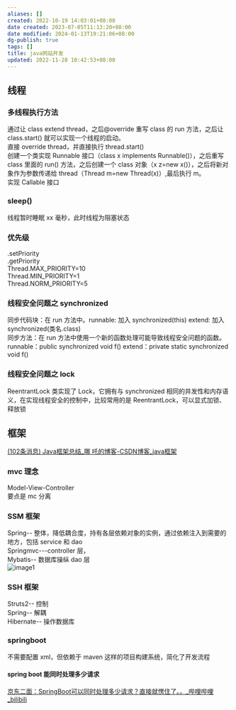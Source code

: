 ```yaml
---
aliases: []
created: 2022-10-19 14:03:01+08:00
date created: 2023-07-05T11:13:20+08:00
date modified: 2024-01-13T19:21:06+08:00
dg-publish: true
tags: []
title: java网站开发
updated: 2022-11-28 10:42:53+08:00
---
```


## 线程
### 多线程执行方法
通过让 class extend thread，之后@override 重写 class 的 run 方法，之后让 class.start() 就可以实现一个线程的启动。  
直接 override thread，并直接执行 thread.start()  
创建一个类实现 Runnable 接口（class x implements Runnable()），之后重写 class 里面的 run() 方法，之后创建一个 class 对象（x z=new x()），之后将新对象作为参数传递给 thread（Thread m=new Thread(x)）,最后执行 m。  
实现 Callable 接口
### sleep()
线程暂时睡眠 xx 毫秒，此时线程为阻塞状态
### 优先级
.setPriority  
.getPriority  
Thread.MAX_PRIORITY=10  
Thread.MIN_PRIORITY=1  
Thread.NORM_PRIORITY=5
### 线程安全问题之 synchronized
同步代码块：在 run 方法中。runnable: 加入 synchronized(this) extend: 加入 synchronized(类名.class)  
同步方法：在 run 方法中使用一个新的函数处理可能导致线程安全问题的函数。runnable：public synchronized void f() extend：private static synchronized void f()
### 线程安全问题之 lock
ReentrantLock 类实现了 Lock，它拥有与 synchronized 相同的并发性和内存语义，在实现线程安全的控制中，比较常用的是 ReentrantLock，可以显式加锁、释放锁

## 框架
[(102条消息) Java框架总结_哪 吒的博客-CSDN博客_java框架](https://blog.csdn.net/guorui_java/article/details/104018528)
### mvc 理念
Model-View-Controller  
要点是 mc 分离

### SSM 框架
Spring-- 整体，降低耦合度，持有各层依赖对象的实例，通过依赖注入到需要的地方，包括 service 和 dao  
Springmvc---controller 层，  
Mybatis-- 数据库操纵 dao 层  
![image1](/img/user/resources/attachments/image1-59.png)

### SSH 框架
Struts2-- 控制  
Spring-- 解耦  
Hibernate-- 操作数据库

### springboot
不需要配置 xml，但依赖于 maven 这样的项目构建系统，简化了开发流程
#### spring boot 能同时处理多少请求
[京东二面：SpringBoot可以同时处理多少请求？直接就愣住了。。\_哔哩哔哩\_bilibili](https://www.bilibili.com/video/BV11N4y1d7LZ/?spm_id_from=333.1007.tianma.15-1-55.click&vd_source=20cb3e7c6ad3d64f0eb2d763ff005080)